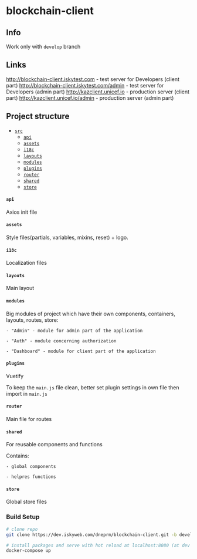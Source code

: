 
# blockchain-client

## Info
Work only with `develop` branch

## Links
http://blockchain-client.iskytest.com - test server for Developers (client part)
http://blockchain-client.iskytest.com/admin - test server for Developers (admin part)
http://kazclient.unicef.io - production server (client part)
http://kazclient.unicef.io/admin - production server (admin part)

## Project structure
- [`src`](#src)
  - [`api`](#api)
  - [`assets`](#assets)
  - [`i18c`](#i18c)
  - [`layouts`](#layouts)
  - [`modules`](#modules)
  - [`plugins`](#plugins)
  - [`router`](#router)
  - [`shared`](#shared)
  - [`store`](#store)

#### `api`
Axios init file

#### `assets`
Style files(partials, variables, mixins, reset) + logo.

#### `i18c`
Localization files

#### `layouts`
Main layout

#### `modules`
Big modules of project which have their own components, containers, layouts, routes, store:

    - "Admin" - module for admin part of the application

    - "Auth" - module concerning authorization

    - "Dashboard" - module for client part of the application


#### `plugins`
Vuetify

To keep the `main.js` file clean, better set plugin settings in own file 
then import in `main.js`

#### `router`
Main file for routes

#### `shared`
For reusable components and functions

Contains:

    - global components
    
    - helpres functions

#### `store`
Global store files

### Build Setup

``` bash
# clone repo
git clone https://dev.iskyweb.com/dneprm/blockchain-client.git -b develop

# install packages and serve with hot reload at localhost:8080 (at dev mode) or build for production with minification (for prod mode)
docker-compose up
```